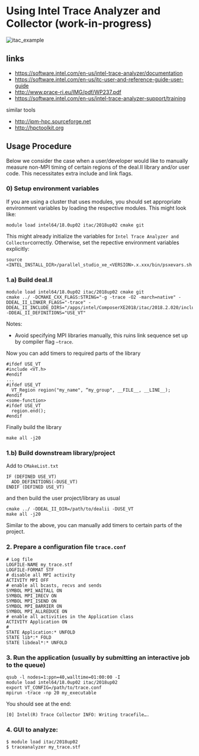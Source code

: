 # Using Intel Trace Analyzer and Collector (work-in-progress)

![itac_example](https://user-images.githubusercontent.com/8023934/41157662-df8546e2-6b26-11e8-8fd2-1ad69ea56605.png)

##  links

- https://software.intel.com/en-us/intel-trace-analyzer/documentation 
- https://software.intel.com/en-us/itc-user-and-reference-guide-user-guide 
- http://www.prace-ri.eu/IMG/pdf/WP237.pdf 
- https://software.intel.com/en-us/intel-trace-analyzer-support/training

similar tools
- http://ipm-hpc.sourceforge.net
- http://hpctoolkit.org

## Usage Procedure

Below we consider the case when a user/developer would like to manually measure non-MPI timing of certain regions of the deal.II library and/or user code. This necessitates extra include and link flags.

### 0) Setup environment variables
If you are using a cluster that uses modules, you should set appropriate environment variables by loading the respective modules. This might look like:
```
module load intel64/18.0up02 itac/2018up02 cmake git
```
This might already initialize the variables for `Intel Trace Analyzer and Collector`correctly.
Otherwise, set the repective environment variables explicitly:
```
source <INTEL_INSTALL_DIR>/parallel_studio_xe_<VERSION>.x.xxx/bin/psxevars.sh
```

### 1.a) Build deal.II

```
module load intel64/18.0up02 itac/2018up02 cmake git
cmake ../ -DCMAKE_CXX_FLAGS:STRING="-g -trace -O2 -march=native" -DDEAL_II_LINKER_FLAGS="-trace" -DDEAL_II_INCLUDE_DIRS="/apps/intel/ComposerXE2018/itac/2018.2.020/include" -DDEAL_II_DEFINITIONS="USE_VT"
```
Notes:
* Avoid specifying MPI libraries manually, this ruins link sequence set up by compiler flag `–trace`.

Now you can add timers to required parts of the library
```
#ifdef USE_VT
#include <VT.h>
#endif
...
#ifdef USE_VT
  VT_Region region("my_name", “my_group", __FILE__, __LINE__);
#endif
<some-function>
#ifdef USE_VT
  region.end();
#endif
```

Finally build the library
```
make all -j20
```

### 1.b) Build downstream library/project

Add to `CMakeList.txt`
```
IF (DEFINED USE_VT)
  ADD_DEFINITIONS(-DUSE_VT)
ENDIF (DEFINED USE_VT)
```
and then build the user project/library as usual
```
cmake ../ -DDEAL_II_DIR=/path/to/dealii -DUSE_VT
make all -j20
```
Similar to the above, you can manually add timers to certain parts of the project.

### 2. Prepare a configuration file  `trace.conf`
```
# Log file
LOGFILE-NAME my_trace.stf
LOGFILE-FORMAT STF
# disable all MPI activity
ACTIVITY MPI OFF
# enable all bcasts, recvs and sends
SYMBOL MPI_WAITALL ON
SYMBOL MPI_IRECV ON
SYMBOL MPI_ISEND ON
SYMBOL MPI_BARRIER ON
SYMBOL MPI_ALLREDUCE ON
# enable all activities in the Application class 
ACTIVITY Application ON
# 
STATE Application:* UNFOLD
STATE lib*:* FOLD
STATE libdeal*:* UNFOLD
```

### 3. Run the application (usually by submitting an interactive job to the queue)

```
qsub -l nodes=1:ppn=40,walltime=01:00:00 -I
module load intel64/18.0up02 itac/2018up02
export VT_CONFIG=/path/to/trace.conf
mpirun -trace -np 20 my_executable
```

You should see at the end: 
```
[0] Intel(R) Trace Collector INFO: Writing tracefile….
```

### 4. GUI to analyze:
```
$ module load itac/2018up02
$ traceanalyzer my_trace.stf
```